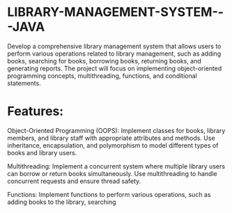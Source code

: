 # LIBRARY-MANAGEMENT-SYSTEM---JAVA
Develop a comprehensive library management system that allows users to perform various operations related to library management, such as adding books, searching for books, borrowing books, returning books, and generating reports. The project will focus on implementing object-oriented programming concepts, multithreading, functions, and conditional statements.

# Features:

Object-Oriented Programming (OOPS): Implement classes for books, library members, and library staff with appropriate attributes and methods. Use inheritance, encapsulation, and polymorphism to model different types of books and library users.

Multithreading: Implement a concurrent system where multiple library users can borrow or return books simultaneously. Use multithreading to handle concurrent requests and ensure thread safety.

Functions: Implement functions to perform various operations, such as adding books to the library, searching
